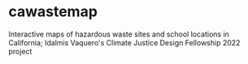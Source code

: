# cawastemap
Interactive maps of hazardous waste sites and school locations in California; Idalmis Vaquero's Climate Justice Design Fellowship 2022 project

